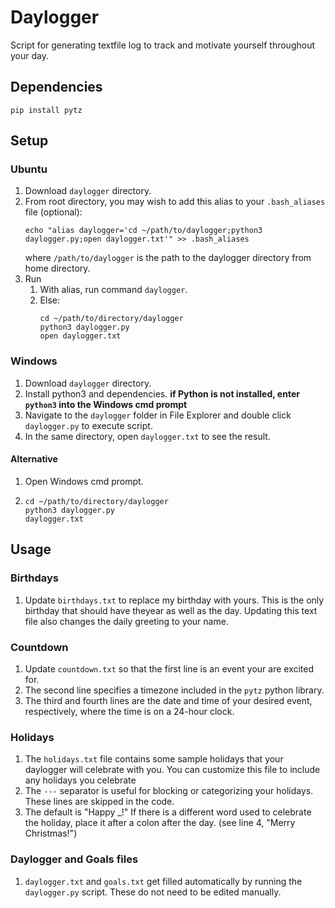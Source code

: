 # Daylogger
Script for generating textfile log to track and motivate yourself throughout your day.

## Dependencies
```
pip install pytz
```

## Setup
### Ubuntu
1. Download `daylogger` directory.
2. From root directory, you may wish to add this alias to your `.bash_aliases` file (optional):
    ```
   echo "alias daylogger='cd ~/path/to/daylogger;python3 daylogger.py;open daylogger.txt'" >> .bash_aliases
   ```
    where `/path/to/daylogger` is the path to the daylogger directory from home directory.
3. Run
   1. With alias, run command `daylogger`.
   2. Else:
      ```
      cd ~/path/to/directory/daylogger
      python3 daylogger.py
      open daylogger.txt
      ```

### Windows
1. Download `daylogger` directory.
2. Install python3 and dependencies.
   **if Python is not installed, enter `python3` into the Windows cmd prompt**
4. Navigate to the `daylogger` folder in File Explorer and double click `daylogger.py` to execute script.
5. In the same directory, open `daylogger.txt` to see the result.
#### Alternative
1. Open Windows cmd prompt.
2. ```
   cd ~/path/to/directory/daylogger
   python3 daylogger.py
   daylogger.txt
   ```

## Usage
### Birthdays
1. Update `birthdays.txt` to replace my birthday with yours. This is the only birthday that should have theyear as well as the day. Updating this text file also changes the daily greeting to your name.

### Countdown
1. Update `countdown.txt` so that the first line is an event your are excited for.
2. The second line specifies a timezone included in the `pytz` python library.
3. The third and fourth lines are the date and time of your desired event, respectively, where the time is on a 24-hour clock.

### Holidays
1. The `holidays.txt` file contains some sample holidays that your daylogger will celebrate with you. You can customize this file to include any holidays you celebrate
2. The `---` separator is useful for blocking or categorizing your holidays. These lines are skipped in the code.
3. The default is "Happy _!" If there is a different word used to celebrate the holiday, place it after a colon after the day. (see line 4, "Merry Christmas!")

### Daylogger and Goals files
1. `daylogger.txt` and `goals.txt` get filled automatically by running the `daylogger.py` script. These do not need to be edited manually.
